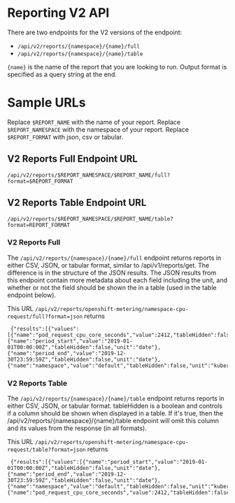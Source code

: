 # Reporting V2 API

There are two endpoints for the V2 versions of the endpoint:

- `/api/v2/reports/{namespace}/{name}/full`
- `/api/v2/reports/{namespace}/{name}/table`

`{name}` is the name of the report that you are looking to run. Output format is specified as a query string at the end.

# Sample URLs

Replace `$REPORT_NAME` with the name of your report.
Replace `$REPORT_NAMESPACE` with the namespace of your report.
Replace `$REPORT_FORMAT` with json, csv or tabular.

## V2 Reports Full Endpoint URL

```
/api/v2/reports/$REPORT_NAMESPACE/$REPORT_NAME/full?format=$REPORT_FORMAT
```

## V2 Reports Table Endpoint URL

```
/api/v2/reports/$REPORT_NAMESPACE/$REPORT_NAME/table?format=REPORT_FORMAT
```

### V2 Reports Full

The `/api/v2/reports/{namespace}/{name}/full` endpoint returns reports in either CSV, JSON, or tabular format, similar to /api/v1/reports/get. The difference is in the structure of the JSON results. The JSON results from this endpoint contain more metadata about each field including the unit, and whether or not the field should be shown the in a table (used in the table endpoint below).

This URL `/api/v2/reports/openshift-metering/namespace-cpu-request/full?format=json` returns

```
 {"results":[{"values":[{"name":"pod_request_cpu_core_seconds","value":2412,"tableHidden":false,"unit":"cpu_core_seconds"},{"name":"period_start","value":"2019-01-01T00:00:00Z","tableHidden":false,"unit":"date"},{"name":"period_end","value":"2019-12-30T23:59:59Z","tableHidden":false,"unit":"date"},{"name":"namespace","value":"default","tableHidden":false,"unit":"kubernetes_namespace"}]},
 ```

### V2 Reports Table

 The `/api/v2/reports/{namespace}/{name}/table` endpoint returns reports in either CSV, JSON, or tabular format.  tableHidden is a boolean and controls if a column should be shown when displayed in a table. If it's true, then the /api/v2/reports/{namespace}/{name}/table endpoint will omit this column and its values from the response (in all formats).

 This URL  `/api/v2/reports/openshift-metering/namespace-cpu-request/table?format=json` returns

```
 {"results":[{"values":[{"name":"period_start","value":"2019-01-01T00:00:00Z","tableHidden":false,"unit":"date"},{"name":"period_end","value":"2019-12-30T23:59:59Z","tableHidden":false,"unit":"date"},{"name":"namespace","value":"default","tableHidden":false,"unit":"kubernetes_namespace"},{"name":"pod_request_cpu_core_seconds","value":2412,"tableHidden":false,"unit":"cpu_core_seconds"}]},
 ```
